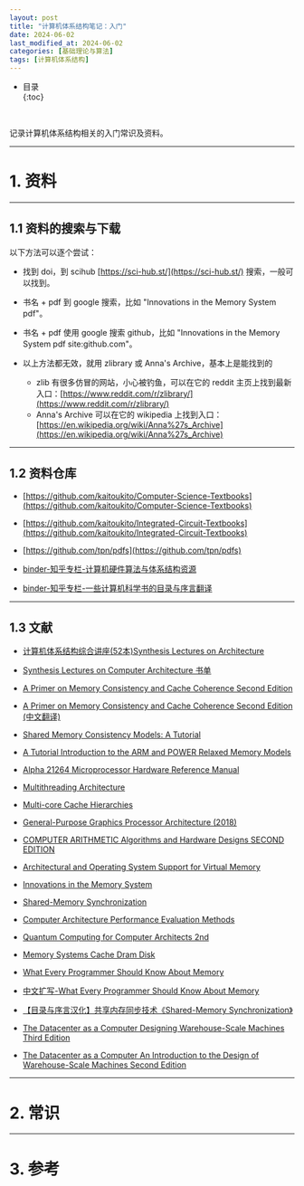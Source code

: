 ```yaml
---
layout: post
title: "计算机体系结构笔记：入门"
date: 2024-06-02
last_modified_at: 2024-06-02
categories: [基础理论与算法]
tags: [计算机体系结构]
---
```


* 目录  
{:toc}
<br/>

记录计算机体系结构相关的入门常识及资料。  

---

# 1. 资料

---

## 1.1 资料的搜索与下载

以下方法可以逐个尝试：  

* 找到 doi，到 scihub [https://sci-hub.st/](https://sci-hub.st/) 搜索，一般可以找到。  

* 书名 + pdf 到 google 搜索，比如 "Innovations in the Memory System pdf"。    

* 书名 + pdf 使用 google 搜索 github，比如 "Innovations in the Memory System pdf site:github.com"。  

* 以上方法都无效，就用 zlibrary 或 Anna's Archive，基本上是能找到的
    * zlib 有很多仿冒的网站，小心被钓鱼，可以在它的 reddit 主页上找到最新入口：[https://www.reddit.com/r/zlibrary/](https://www.reddit.com/r/zlibrary/) 
    * Anna's Archive 可以在它的 wikipedia 上找到入口：[https://en.wikipedia.org/wiki/Anna%27s_Archive](https://en.wikipedia.org/wiki/Anna%27s_Archive)

---

## 1.2 资料仓库

* [https://github.com/kaitoukito/Computer-Science-Textbooks](https://github.com/kaitoukito/Computer-Science-Textbooks)

* [https://github.com/kaitoukito/Integrated-Circuit-Textbooks](https://github.com/kaitoukito/Integrated-Circuit-Textbooks)

* [https://github.com/tpn/pdfs](https://github.com/tpn/pdfs)

* [binder-知乎专栏-计算机硬件算法与体系结构资源](https://www.zhihu.com/column/c_1270803745370914816)

* [binder-知乎专栏-一些计算机科学书的目录与序言翻译](https://www.zhihu.com/column/c_1366693249554481152)

---

## 1.3 文献

* [计算机体系结构综合讲座(52本)Synthesis Lectures on Architecture](https://zhuanlan.zhihu.com/p/262116768)

* [Synthesis Lectures on Computer Architecture 书单](https://www.springer.com/series/16916/books?page=1)

* [A Primer on Memory Consistency and Cache Coherence Second Edition](https://pages.cs.wisc.edu/~markhill/papers/primer2020_2nd_edition.pdf)  

* [A Primer on Memory Consistency and Cache Coherence Second Edition (中文翻译)](https://github.com/kaitoukito/A-Primer-on-Memory-Consistency-and-Cache-Coherence)

* [Shared Memory Consistency Models: A Tutorial](https://rsim.cs.illinois.edu/arch/qual_papers/arch/adve_shared.pdf)

* [A Tutorial Introduction to the ARM and POWER Relaxed Memory Models](https://www.cl.cam.ac.uk/~pes20/ppc-supplemental/test7.pdf)

* [Alpha 21264 Microprocessor Hardware Reference Manual](https://course.ece.cmu.edu/~ece447/s15/lib/exe/fetch.php?media=21264hrm.pdf)

* [Multithreading Architecture](https://picture.iczhiku.com/resource/eetop/wHiEgQFarSEuKCnN.pdf)

* [Multi-core Cache Hierarchies](http://users.eecs.northwestern.edu/~kch479/docs/multicore_cache_hierarch.pdf)

* [General-Purpose Graphics Processor Architecture (2018)](https://github.com/tpn/pdfs/blob/master/General-Purpose%20Graphics%20Processor%20Architecture%20(2018).pdf)

* [COMPUTER ARITHMETIC Algorithms and Hardware Designs SECOND EDITION](https://ashkanyeganeh.com/wp-content/uploads/2020/03/computer-arithmetic-algorithms-2nd-edition-Behrooz-Parhami.pdf)

* [Architectural and Operating System Support for Virtual Memory](https://picture.iczhiku.com/resource/eetop/WYiDTqtZRyJhebnn.pdf)

* [Innovations in the Memory System](https://github.com/kaitoukito/Computer-Science-Textbooks/blob/master/Innovations-in-the-Memory-System.pdf)

* [Shared-Memory Synchronization](https://github.com/kaitoukito/Computer-Science-Textbooks/blob/master/Shared-Memory-Synchronization.pdf)

* [Computer Architecture Performance Evaluation Methods](https://picture.iczhiku.com/resource/eetop/wyIEtqeKlYilpNxX.pdf)

* [Quantum Computing for Computer Architects 2nd](https://picture.iczhiku.com/resource/eetop/WyiDgAgeGhiYonXc.pdf)

* [Memory Systems Cache Dram Disk](https://github.com/kaitoukito/Computer-Science-Textbooks/blob/master/Memory-Systems-Cache-DRAM-Disk.pdf)

* [What Every Programmer Should Know About Memory](https://people.freebsd.org/~lstewart/articles/cpumemory.pdf)

* [中文扩写-What Every Programmer Should Know About Memory](https://zhuanlan.zhihu.com/p/611133924)

* [【目录与序言汉化】共享内存同步技术《Shared-Memory Synchronization》](https://zhuanlan.zhihu.com/p/378066745)

* [The Datacenter as a Computer Designing Warehouse-Scale Machines Third Edition](https://pages.cs.wisc.edu/~shivaram/cs744-readings/dc-computer-v3.pdf)

* [The Datacenter as a Computer An Introduction to the Design of Warehouse-Scale Machines Second Edition](https://web.eecs.umich.edu/~mosharaf/Readings/DC-Computer.pdf)


---

# 2. 常识


---

# 3. 参考

